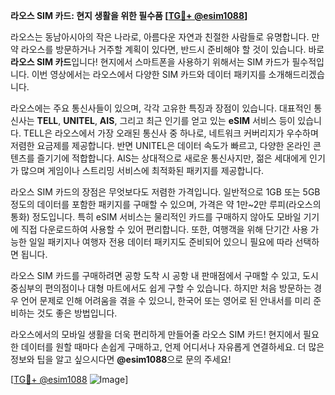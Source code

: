 **라오스 SIM 카드: 현지 생활을 위한 필수품 [[TG💪+ @esim1088](https://t.me/s/esim1088)]**

라오스는 동남아시아의 작은 나라로, 아름다운 자연과 친절한 사람들로 유명합니다. 만약 라오스를 방문하거나 거주할 계획이 있다면, 반드시 준비해야 할 것이 있습니다. 바로 **라오스 SIM 카드**입니다! 현지에서 스마트폰을 사용하기 위해서는 SIM 카드가 필수적입니다. 이번 영상에서는 라오스에서 다양한 SIM 카드와 데이터 패키지를 소개해드리겠습니다.

라오스에는 주요 통신사들이 있으며, 각각 고유한 특징과 장점이 있습니다. 대표적인 통신사는 **TELL**, **UNITEL**, **AIS**, 그리고 최근 인기를 얻고 있는 **eSIM** 서비스 등이 있습니다. TELL은 라오스에서 가장 오래된 통신사 중 하나로, 네트워크 커버리지가 우수하며 저렴한 요금제를 제공합니다. 반면 UNITEL은 데이터 속도가 빠르고, 다양한 온라인 콘텐츠를 즐기기에 적합합니다. AIS는 상대적으로 새로운 통신사지만, 젊은 세대에게 인기가 많으며 게임이나 스트리밍 서비스에 최적화된 패키지를 제공합니다.

라오스 SIM 카드의 장점은 무엇보다도 저렴한 가격입니다. 일반적으로 1GB 또는 5GB 정도의 데이터를 포함한 패키지를 구매할 수 있으며, 가격은 약 1만~2만 루피(라오스의 통화) 정도입니다. 특히 eSIM 서비스는 물리적인 카드를 구매하지 않아도 모바일 기기에 직접 다운로드하여 사용할 수 있어 편리합니다. 또한, 여행객을 위해 단기간 사용 가능한 일일 패키지나 여행자 전용 데이터 패키지도 준비되어 있으니 필요에 따라 선택하면 됩니다.

라오스 SIM 카드를 구매하려면 공항 도착 시 공항 내 판매점에서 구매할 수 있고, 도시 중심부의 편의점이나 대형 마트에서도 쉽게 구할 수 있습니다. 하지만 처음 방문하는 경우 언어 문제로 인해 어려움을 겪을 수 있으니, 한국어 또는 영어로 된 안내서를 미리 준비하는 것도 좋은 방법입니다.

라오스에서의 모바일 생활을 더욱 편리하게 만들어줄 라오스 SIM 카드! 현지에서 필요한 데이터를 원할 때마다 손쉽게 구매하고, 언제 어디서나 자유롭게 연결하세요. 더 많은 정보와 팁을 알고 싶으시다면 **@esim1088**으로 문의 주세요!

[[TG💪+ @esim1088](https://t.me/s/esim1088) ![Image](https://i.postimg.cc/Y0z9fWf4/image.png)]